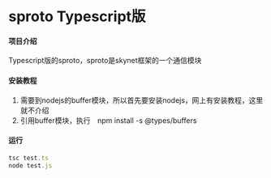 # sproto Typescript版

#### 项目介绍
Typescript版的sproto，sproto是skynet框架的一个通信模块


#### 安装教程

1. 需要到nodejs的buffer模块，所以首先要安装nodejs，网上有安装教程，这里就不介绍
2. 引用buffer模块，执行　npm install -s @types/buffers


#### 运行
```js
tsc test.ts
node test.js
```

